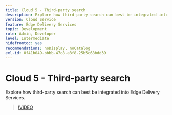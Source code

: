 ```yaml
---
title: Cloud 5 - Third-party search
description: Explore how third-party search can best be integrated into Edge Delivery Services.
version: Cloud Service
feature: Edge Delivery Services
topic: Development
role: Admin, Developer
level: Intermediate
hidefromtoc: yes
recommendations: noDisplay, noCatalog
exl-id: 0f41b049-bbbb-47c8-a3f8-25b5c68bdd39
---
```

# Cloud 5 - Third-party search

Explore how third-party search can best be integrated into Edge Delivery Services.

>[!VIDEO](https://video.tv.adobe.com/v/3427040?quality=12&learn=on)
